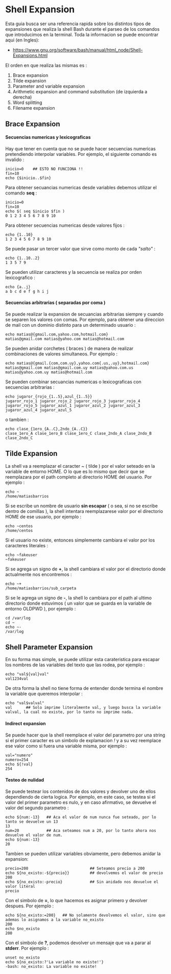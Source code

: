# Shell Expansion

Esta guia busca ser una referencia rapida sobre los distintos tipos de expansiones que realiza la shell Bash durante el parseo de los comandos que introducimos en la terminal. Toda la informacion se puede encontrar aqui (en Ingles): 

* https://www.gnu.org/software/bash/manual/html_node/Shell-Expansions.html

El orden en que realiza las mismas es :

1. Brace expansion 
2. Tilde expansion
3. Parameter and variable expansion
4. Arithmetic expansion and command substitution (de izquierda a derecha)
5. Word splitting
6. Filename expansion


## Brace Expansion

#### Secuencias numericas y lexicograficas

Hay que tener en cuenta que no se puede hacer secuencias numericas pretendiendo interpolar variables. Por ejemplo, el siguiente comando es invalido : 

```
inicio=0    ## ESTO NO FUNCIONA !!
fin=10               
echo {$inicio..$fin}
```

Para obtener secuancias numericas desde variables debemos utilizar el comando **seq** :

```
inicio=0
fin=10
echo $( seq $inicio $fin )
0 1 2 3 4 5 6 7 8 9 10
```

Para obtener secuencias numericas desde valores fijos :

```
echo {1..10}
1 2 3 4 5 6 7 8 9 10
```

Se puede pasar un tercer valor que sirve como monto de cada *"salto"* :

```
echo {1..10..2}
1 3 5 7 9
```

Se pueden utilizar caracteres y la secuencia se realiza por orden lexicografico :

```
echo {a..j}
a b c d e f g h i j
```

#### Secuencias arbitrarias ( separadas por coma )

Se puede realizar la expansion de secuancias arbitrarias siempre y cuando se separen los valores con comas. Por ejemplo, para obtener una direccion de mail con un dominio distinto para un determinado usuario :

```
echo matias@{gmail.com,yahoo.com,hotmail.com}
matias@gmail.com matias@yahoo.com matias@hotmail.com
```

Se pueden anidar corchetes ( braces ) de manera de realizar combinaciones de valores simultaneos. Por ejemplo : 

```
echo matias@{gmail.{com,com.uy},yahoo.com{.us,.uy},hotmail.com}
matias@gmail.com matias@gmail.com.uy matias@yahoo.com.us matias@yahoo.com.uy matias@hotmail.com
```

Se pueden combinar secuancias numericas o lexicograficas con secuencias arbitrarias :

```
echo jugaror_{rojo_{1..5},azul_{1..5}}
jugaror_rojo_1 jugaror_rojo_2 jugaror_rojo_3 jugaror_rojo_4 jugaror_rojo_5 jugaror_azul_1 jugaror_azul_2 jugaror_azul_3 jugaror_azul_4 jugaror_azul_5
```

o tambien : 

```
echo clase_{1ero_{A..C},2ndo_{A..C}}
clase_1ero_A clase_1ero_B clase_1ero_C clase_2ndo_A clase_2ndo_B clase_2ndo_C
```

## Tilde Expansion

La shell va a reemplazar el caracter ~ ( tilde ) por el valor seteado en la variable de entorno HOME. O lo que es lo mismo que decir que se reemplazara por el path completo al directorio HOME del usuario. Por ejemplo :

```
echo ~
/home/matiasbarrios
```

Si se escribe un nombre de usuario **sin escapar** ( o sea, si no se escribe dentro de comillas ), la shell intentara reemplazarese valor por el directorio HOME de ese usuario, por ejemplo :

```
echo ~centos
/home/centos
```

Si el usuario no existe, entonces simplemente cambiara el valor por los caracteres literales :

```
echo ~fakeuser
~fakeuser
```

Si se agrega un signo de **+**, la shell cambiara el valor por el directorio donde actualmente nos encontremos :

```
echo ~+
/home/matiasbarrios/sub_carpeta
```

Si se le agrega un signo de **-**, la shell lo cambiara por el path al ultimo directorio donde estuvimos ( un valor que se guarda en la variable de entorno OLDPWD ), por ejemplo : 

```
cd /var/log
cd ~
echo ~-
/var/log
```

## Shell Parameter Expansion

En su forma mas simple, se puede utilizar esta carateristica para escapar los nombres de las variables del texto que las rodea, por ejemplo : 

```
echo "val${val}val"
val1234val
```
De otra forma la shell no tiene forma de entender donde termina el nombre la variable que queremos interpolar :

```
echo "val$valval"   
val      ## Solo imprime literalmente val, y luego busca la variable valval, la cual no existe, por lo tanto no imprime nada.
```

#### Indirect expansion

Se puede hacer que la shell reemplace el valor del parametro por una string si el primer caracter es un simbolo de explamacion *!* y a su vez reemplace ese valor como si fuera una variable misma, por ejemplo :

```
val="numero"
numero=254
echo ${!val}
254
```

#### Testeo de nulidad

Se puede testear los contenidos de dos valores y devolver uno de ellos dependiendo de cierta logica. Por ejemplo, en este caso, se testea si el valor del primer parametro es nulo, y en caso afirmativo, se devuelve el valor del segundo parametro :

```
echo ${num:-13}   ## Aca el valor de num nunca fue seteado, por lo tanto se devuelve un 13
13
num=20            ## Aca seteamos num a 20, por lo tanto ahora nos devuelve el valor de num.
echo ${num:-13}
20
```

Tambien se pueden utilizar variables obviamente, pero debemos anidar la expansion: 

```
precio=200                           ## Seteamos precio a 200
echo ${no_existo:-${precio}}         ## devolvemos el valor de precio 
200
echo ${no_existo:-precio}            ## Sin anidado nos devuelve el valor literal
precio
```

Con el simbolo de **=**, lo que hacemos es asignar primero y devolver despues. Por ejemplo :

```
echo ${no_existo:=200}   ## No solamente devolvemos el valor, sino que ademas lo asignamos a la variable no_existo
200
echo $no_existo
200
```

Con el simbolo de **?**, podemos devolver un mensaje que va a parar al **stderr**. Por ejemplo :

```
unset no_existo
echo ${no_existo:?'La variable no existe!'}
-bash: no_existo: La variable no existe!
```

